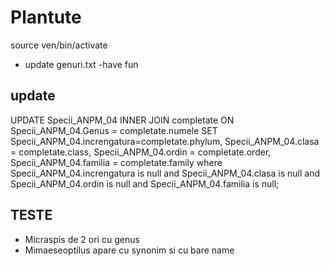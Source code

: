 # Plantute
source ven/bin/activate
- update genuri.txt
-have fun

## update

UPDATE Specii_ANPM_04 
INNER JOIN completate ON Specii_ANPM_04.Genus = completate.numele 
SET Specii_ANPM_04.increngatura=completate.phylum,
  Specii_ANPM_04.clasa = completate.class,
  Specii_ANPM_04.ordin = completate.order,
  Specii_ANPM_04.familia = completate.family
where Specii_ANPM_04.increngatura is null 
and Specii_ANPM_04.clasa is null 
and Specii_ANPM_04.ordin is null 
and Specii_ANPM_04.familia is null;


## TESTE
- Micraspis de 2 ori cu genus
- Mimaeseoptilus  apare cu synonim si cu bare name